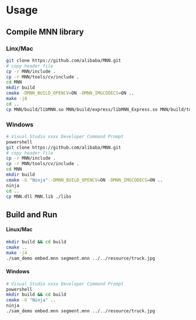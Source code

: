 # Usage

## Compile MNN library
### Linx/Mac
```bash
git clone https://github.com/alibaba/MNN.git
# copy header file
cp -r MNN/include .
cp -r MNN/tools/cv/include .
cd MNN
mkdir build
cmake -DMNN_BUILD_OPENCV=ON -DMNN_IMGCODECS=ON ..
make -j8
cd ..
cp MNN/build/libMNN.so MNN/build/express/libMNN_Express.so MNN/build/tools/cv/libMNNOpenCV.so ./libs
```

### Windows
```bash
# Visual Studio xxxx Developer Command Prompt
powershell
git clone https://github.com/alibaba/MNN.git
# copy header file
cp -r MNN/include .
cp -r MNN/tools/cv/include .
cd MNN
mkdir build
cmake -G "Ninja" -DMNN_BUILD_OPENCV=ON -DMNN_IMGCODECS=ON ..
ninja
cd ..
cp MNN.dll MNN.lib ./libs
```

## Build and Run

#### Linux/Mac
```bash
mkdir build && cd build
cmake ..
make -j4
./sam_demo embed.mnn segment.mnn ../../resource/truck.jpg
```
#### Windows
```bash
# Visual Studio xxxx Developer Command Prompt
powershell
mkdir build && cd build
cmake -G "Ninja" ..
ninja
./sam_demo embed.mnn segment.mnn ../../resource/truck.jpg
```
